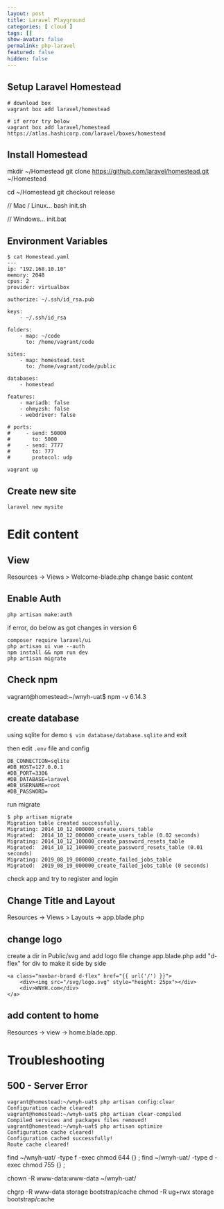 ```yaml
---
layout: post
title: Laravel Playground
categories: [ cloud ]
tags: []
show-avatar: false
permalink: php-laravel
featured: false
hidden: false
---
```


## Setup Laravel Homestead
```
# download box
vagrant box add laravel/homestead

# if error try below
vagrant box add laravel/homestead https://atlas.hashicorp.com/laravel/boxes/homestead

```

## Install Homestead

mkdir ~/Homestead
git clone https://github.com/laravel/homestead.git ~/Homestead

cd ~/Homestead
git checkout release


// Mac / Linux...
bash init.sh

// Windows...
init.bat


## Environment Variables

```
$ cat Homestead.yaml 
---
ip: "192.168.10.10"
memory: 2048
cpus: 2
provider: virtualbox

authorize: ~/.ssh/id_rsa.pub

keys:
    - ~/.ssh/id_rsa

folders:
    - map: ~/code
      to: /home/vagrant/code

sites:
    - map: homestead.test
      to: /home/vagrant/code/public

databases:
    - homestead

features:
    - mariadb: false
    - ohmyzsh: false
    - webdriver: false

# ports:
#     - send: 50000
#       to: 5000
#     - send: 7777
#       to: 777
#       protocol: udp
```


```
vagrant up
```


## Create new site

```
laravel new mysite
```

# Edit content

## View
Resources -> Views > Welcome-blade.php
 change basic content

## Enable Auth

```
php artisan make:auth
```
if error, do below as got changes in version 6

```
composer require laravel/ui
php artisan ui vue --auth
npm install && npm run dev
php artisan migrate
```

## Check npm

vagrant@homestead:~/wnyh-uat$ npm -v
6.14.3

## create database

using sqlite for demo
`$ vim database/database.sqlite` and exit

then edit `.env` file and config
```
DB_CONNECTION=sqlite
#DB_HOST=127.0.0.1
#DB_PORT=3306
#DB_DATABASE=laravel
#DB_USERNAME=root
#DB_PASSWORD=
```

run migrate

```
$ php artisan migrate
Migration table created successfully.
Migrating: 2014_10_12_000000_create_users_table
Migrated:  2014_10_12_000000_create_users_table (0.02 seconds)
Migrating: 2014_10_12_100000_create_password_resets_table
Migrated:  2014_10_12_100000_create_password_resets_table (0.01 seconds)
Migrating: 2019_08_19_000000_create_failed_jobs_table
Migrated:  2019_08_19_000000_create_failed_jobs_table (0 seconds)
```

check app and try to register and login

## Change Title and Layout

Resources -> Views > Layouts -> app.blade.php


## change logo
create a dir in Public/svg and add logo file
change app.blade.php
add "d-flex" for div to make it side by side

```
<a class="navbar-brand d-flex" href="{{ url('/') }}">
    <div><img src="/svg/logo.svg" style="height: 25px"></div>
    <div>WNYH.com</div>
</a>
```

## add content to home

Resources -> view -> home.blade.app.



# Troubleshooting

## 500 - Server Error

```
vagrant@homestead:~/wnyh-uat$ php artisan config:clear
Configuration cache cleared!
vagrant@homestead:~/wnyh-uat$ php artisan clear-compiled
Compiled services and packages files removed!
vagrant@homestead:~/wnyh-uat$ php artisan optimize
Configuration cache cleared!
Configuration cached successfully!
Route cache cleared!
```

find ~/wnyh-uat/ -type f -exec chmod 644 {} \;
find ~/wnyh-uat/ -type d -exec chmod 755 {} \;

chown -R www-data:www-data ~/wnyh-uat/

chgrp -R www-data storage bootstrap/cache
chmod -R ug+rwx storage bootstrap/cache

